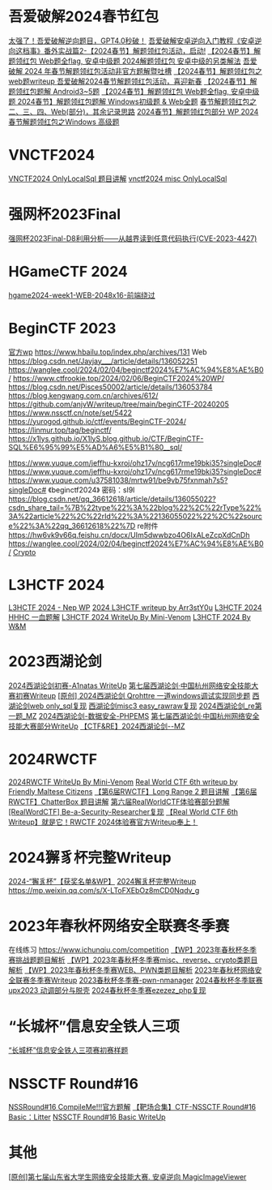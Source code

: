 # 吾爱破解2024春节红包
[太强了！吾爱破解逆向题目，GPT4.0秒破！](https://www.bilibili.com/video/BV1w4421c7d8/)
[吾爱破解安卓逆向入门教程《安卓逆向这档事》番外实战篇2-【2024春节】解题领红包活动，启动!](https://mp.weixin.qq.com/s/DwgYXu8FaKhOcTyKE1KmaA)
[【2024春节】解题领红包 Web题全flag, 安卓中级题 ](https://www.52pojie.cn/forum.php?mod=viewthread&tid=1893530)
[2024解题领红包 安卓中级的另类解法](https://www.52pojie.cn/forum.php?mod=viewthread&tid=1893222)
[吾爱破解 2024 年春节解题领红包活动非官方题解暨吐槽](https://www.52pojie.cn/forum.php?mod=viewthread&tid=1893071)
[【2024春节】解题领红包之web题writeup ](https://www.52pojie.cn/thread-1893062-1-1.html)
[吾爱破解2024春节解题领红包活动，喜迎新春](https://www.52pojie.cn/forum.php?mod=viewthread&tid=1894124)
[【2024春节】解题领红包题解 Android3~5题](https://www.52pojie.cn/forum.php?mod=viewthread&tid=1894578)
[【2024春节】解题领红包 Web题全flag, 安卓中级题 ](https://www.52pojie.cn/forum.php?mod=viewthread&tid=1893530)
[2024春节】解题领红包题解 Windows初级题 & Web全题](https://www.52pojie.cn/forum.php?mod=viewthread&tid=1893249)
[春节解题领红包之二、三、四、Web(部分)，其余记录思路](https://www.52pojie.cn/forum.php?mod=viewthread&tid=1893330)
[2024春节】解题领红包部分 WP ](https://www.52pojie.cn/forum.php?mod=viewthread&tid=1892900)
[ 2024春节解题领红包之Windows 高级题 ](https://www.52pojie.cn/forum.php?mod=viewthread&tid=1893154)

# VNCTF2024
[VNCTF2024 OnlyLocalSql 题目讲解](https://www.bilibili.com/video/BV1oW421P7gg/)
[vnctf2024 misc OnlyLocalSql](https://www.bilibili.com/video/BV1Qv42167fd/)

# 强网杯2023Final
[强网杯2023Final-D8利用分析——从越界读到任意代码执行(CVE-2023-4427)](https://mp.weixin.qq.com/s/SYllomQtowGVCAxaQDC1Vg)

# HGameCTF 2024
[hgame2024-week1-WEB-2048x16-前端绕过](https://mp.weixin.qq.com/s/VRBQJHbtkJm4J8hEKfQS_w)

# BeginCTF 2023
[官方wp](https://hjug69b9j6.feishu.cn/docx/V02Rd3MyWoRPVxxTTCOcLutNnqe)
https://www.hbailu.top/index.php/archives/131
Web https://blog.csdn.net/Jayjay___/article/details/136052251
https://wanglee.cool/2024/02/04/beginctf2024%E7%AC%94%E8%AE%B0/
https://www.ctfrookie.top/2024/02/06/BeginCTF2024%20WP/
https://blog.csdn.net/Pisces50002/article/details/136053784
https://blog.kengwang.com.cn/archives/612/
https://github.com/anjvW/writeup/tree/main/beginCTF-20240205
https://www.nssctf.cn/note/set/5422
https://yurogod.github.io/ctf/events/BeginCTF-2024/
https://linmur.top/tag/beginctf/
https://x1lys.github.io/X1lyS.blog.github.io/CTF/BeginCTF-SQL%E6%95%99%E5%AD%A6%E5%B1%80__sql/

https://www.yuque.com/jeffhu-kxroj/ohz17v/ncg617rme19bki35?singleDoc#
https://www.yuque.com/jeffhu-kxroj/ohz17v/ncg617rme19bki35?singleDoc#
https://www.yuque.com/u37581038/mrtw91/be9vb75fxnmah7s5?singleDoc# 《beginctf2024》 密码：sl9l
https://blog.csdn.net/qq_36612618/article/details/136055022?csdn_share_tail=%7B%22type%22%3A%22blog%22%2C%22rType%22%3A%22article%22%2C%22rId%22%3A%22136055022%22%2C%22source%22%3A%22qq_36612618%22%7D
re附件 https://hw6vk9v66q.feishu.cn/docx/UIm5dwwbzo4O6IxALeZcpXdCnDh
https://wanglee.cool/2024/02/04/beginctf2024%E7%AC%94%E8%AE%B0/
[Crypto](https://blog.csdn.net/weixin_52640415/article/details/136062461)

# L3HCTF 2024

[L3HCTF 2024 - Nep WP](https://mp.weixin.qq.com/s/KHeSnJMUXAc_fV8Jpvg3uA)
[2024 L3HCTF writeup by Arr3stY0u](https://mp.weixin.qq.com/s/f_jjL34MEaXKaNjAhqZ6YA)
[L3HCTF 2024 HHHC 一血题解](https://mp.weixin.qq.com/s/1kJQCBgJTumTpCz4AziP_w)
[L3HCTF 2024 WriteUp By Mini-Venom](https://mp.weixin.qq.com/s/K-dU5SQyobqO7X9W5Rr6vg)
[L3HCTF 2024 By W&M](https://mp.weixin.qq.com/s/hv20rUrVNZuoMiGd6tbNPg)

# 2023西湖论剑
[2024西湖论剑初赛-A1natas WriteUp](https://mp.weixin.qq.com/s/ub4xlGCSySVOeUEtIURC6A)
[第七届西湖论剑·中国杭州网络安全技能大赛初赛Writeup](https://mp.weixin.qq.com/s/wQVKVlB9HfIHyk3fnvtJbg)
[[原创] 2024西湖论剑 Qrohttre 一道windows调试实现同步题](https://bbs.kanxue.com/thread-280418.htm) 
[西湖论剑web only_sql复现](https://www.bilibili.com/video/BV1rZ421z7qU/) 
[西湖论剑misc3 easy_rawraw复现](https://www.bilibili.com/video/BV1M642137mk/) 
[2024西湖论剑_re第一题_MZ](https://www.bilibili.com/video/BV1x7421T7cQ/) 
[2024西湖论剑-数据安全-PHPEMS](https://mp.weixin.qq.com/s/P7akQHPp4saCl16E0Kw4tA)
[第七届西湖论剑·中国杭州网络安全技能大赛部分WriteUp](https://mp.weixin.qq.com/s/clU_jNk1N2P3TFcnGnt3aA)
[【CTF&RE】2024西湖论剑--MZ](https://www.bilibili.com/video/BV1JC411z7WL/)

# 2024RWCTF
[2024RWCTF WriteUp By Mini-Venom](https://mp.weixin.qq.com/s/XV8pIDvjXYFlS9F1k02UIQ)
[Real World CTF 6th writeup by Friendly Maltese Citizens](https://mp.weixin.qq.com/s/LSEBQd4prYSsNNqSqrudng)
[【第6届RWCTF】Long Range 2 题目讲解](https://www.bilibili.com/video/BV1dT4m1S7D1/) 
[【第6届RWCTF】ChatterBox 题目讲解](https://www.bilibili.com/video/BV1t7421K7rB/) 
[第六届RealWorldCTF体验赛部分题解](https://mp.weixin.qq.com/s/uXVWWPMhrg9g-A9W32J3nw)
[[RealWordCTF] Be-a-Security-Researcher复现](https://www.bilibili.com/video/BV1HF4m1u7ss/)
[【Real World CTF 6th Writeup】就是它！RWCTF 2024体验赛官方Writeup奉上！](https://mp.weixin.qq.com/s/8Lb3WBIxLK6djzPzsfSdMQ)

# 2024獬豸杯完整Writeup
[2024-“獬豸杯”【获奖名单&WP】](https://mp.weixin.qq.com/s/fi_rNO0jQCAmlkdEXgBt-Q)
[2024獬豸杯完整Writeup](https://blog.csdn.net/jyttttttt/article/details/135893820)
https://mp.weixin.qq.com/s/X-LToFXEbOz8mCD0Nqdv_g

# 2023年春秋杯网络安全联赛冬季赛
在线练习  https://www.ichunqiu.com/competition
[【WP】2023年春秋杯冬季赛挑战题题目解析](https://mp.weixin.qq.com/s/yQB-qIALwKfSB7etAj2GdA)
[【WP】2023年春秋杯冬季赛misc、reverse、crypto类题目解析](https://mp.weixin.qq.com/s/s4BP6GkZRkqoQL4Kv3jXgw)
[【WP】2023年春秋杯冬季赛WEB、PWN类题目解析](https://mp.weixin.qq.com/s/BBc-HCET6W91-tpVSs4PxQ)
[2023年春秋杯网络安全联赛冬季赛Writeup](https://mp.weixin.qq.com/s/o9hHsqryVgcommIBmynGWA)
[2023春秋杯冬季赛-pwn-nmanager](https://www.bilibili.com/video/BV1iZ4y1J7qo/)
[2024春秋杯冬季联赛upx2023 动调部分与脱壳](https://www.bilibili.com/video/BV18w411j7ku/)
[2024春秋杯冬季赛ezezez_php复现](https://www.bilibili.com/video/BV1Qe411E75F/)

# “长城杯”信息安全铁人三项
[“长城杯”信息安全铁人三项赛初赛样题](https://mp.weixin.qq.com/s/eXzQxfeNdvhhklG8zkQDNQ)


# NSSCTF Round#16
[NSSRound#16 CompileMe!!!官方题解](https://mp.weixin.qq.com/s/jSVP6cLURabg76cswWf1bw)
[【靶场合集】CTF-NSSCTF Round#16 Basic：Litter](https://mp.weixin.qq.com/s/vSK2FVAfRGiklRYp8YmUQA)
[NSSCTF Round#16 Basic WriteUp](https://mp.weixin.qq.com/s/-r9phZ7og-VMjF1OxiUzJg)


# 其他
[[原创]第七届山东省大学生网络安全技能大赛. 安卓逆向 MagicImageViewer ](https://bbs.kanxue.com/thread-280119.htm) 
